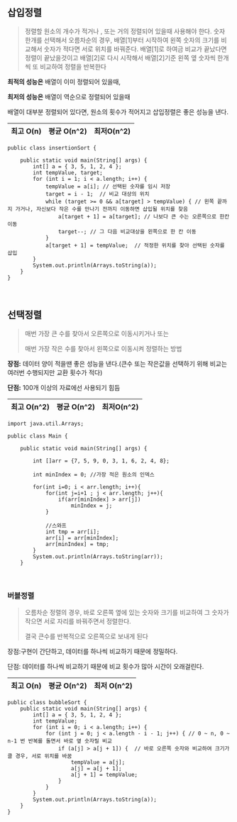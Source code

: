 ## 삽입정렬

> 정렬할 원소의 개수가 적거나 , 또는 거의 정렬되어 있을때 사용해야 한다.
> 숫자 한개를 선택해서 오름차순의 경우, 배열[1]부터 시작하여 왼쪽 숫자의 크기를 비교해서 숫자가 적다면 서로 위치를 바꿔준다.
> 배열[1]로 하여금 비교가 끝났다면 정렬이 끝났을것이고 배열[2]로 다시 시작해서 배열[2]기준 왼쪽 옆 숫자씩 한개씩 또 비교하여 정렬을 반복한다

**최적의 성능은** 배열이 이미 정렬되어 있을때,

**최저의 성능은** 배열이 역순으로 정렬되어 있을때

배열이 대부분 정렬되어 있다면, 원소의 횟수가 적어지고 삽입정렬은 좋은 성능을 낸다.

| 최고 O(n) | 평균 O(n^2) | 최저O(n^2) |
| --------- | ----------- | ---------- |


```
public class insertionSort {

	public static void main(String[] args) {
		int[] a = { 3, 5, 1, 2, 4 };
		int tempValue, target;
		for (int i = 1; i < a.length; i++) {
			tempValue = a[i]; // 선택된 숫자를 임시 저장
			target = i - 1;  // 비교 대상의 위치
			while (target >= 0 && a[target] > tempValue) { // 왼쪽 끝까지 가거나, 자신보다 작은 수를 만나기 전까지 이동하면 삽입될 위치를 찾음
				a[target + 1] = a[target]; // 나보다 큰 수는 오른쪽으로 한칸 이동
				target--; // 그 다음 비교대상을 왼쪽으로 한 칸 이동
			}
			a[target + 1] = tempValue;  // 적정한 위치를 찾아 선택된 숫자를 삽입
		}
		System.out.println(Arrays.toString(a));
	}
}
```




<br>


## **선택정렬**

> 매번 가장 큰 수를 찾아서 오른쪽으로 이동시키거나 또는
>
> 매번 가장 작은 수를  찾아서 왼쪽으로 이동시켜 정렬하는 방법

**장점:** 데이터 양이 적을땐 좋은 성능을 낸다.(큰수 또는 작은값을 선택하기 위해 비교는 여러번 수행되지만 교환 횟수가 적다)

**단점:** 100개 이상의 자료에선 사용되기 힘듬

| 최고 O(n^2) | 평균 O(n^2) | 최저O(n^2) |
| ----------- | ----------- | ---------- |


```
import java.util.Arrays;

public class Main {
    
    public static void main(String[] args) {
        
        int []arr = {7, 5, 9, 0, 3, 1, 6, 2, 4, 8};
        
        int minIndex = 0; //가장 적은 원소의 인덱스
        
        for(int i=0; i < arr.length; i++){
            for(int j=i+1 ; j < arr.length; j++){
                if(arr[minIndex] > arr[j])
                    minIndex = j;
            }
            
            //스와프
            int tmp = arr[i];
            arr[i] = arr[minIndex];
            arr[minIndex] = tmp;
        }
        System.out.println(Arrays.toString(arr));
    }

```
<BR>
  
  


### **버블정렬**

> 오름차순 정렬의 경우, 바로 오른쪽 옆에 있는 숫자와 크기를 비교하여 그 숫자가 작으면 서로 자리를 바꿔주면서 정렬한다.
>
> 결국 큰수를 반복적으로 오른쪽으로 보내게 된다

 장점:구현이 간단하고, 데이터를 하나씩 비교하기 때문에 정밀하다.

 단점: 데이터를 하나씩 비교하기 때문에 비교 횟수가 많아 시간이 오래걸린다. 

| 최고 O(n)  | 평균  O(n^2)  |  최저 O(n^2) |
| ---------- | ------------ | ------------ |



```
public class bubbleSort {
	public static void main(String[] args) {
		int[] a = { 3, 5, 1, 2, 4 };
		int tempValue;
		for (int i = 0; i < a.length; i++) {
			for (int j = 0; j < a.length - i - 1; j++) { // 0 ~ n, 0 ~ n-1 번 반복를 돌면서 바로 옆 숫자릴 비교
				if (a[j] > a[j + 1]) {  // 바로 오른쪽 숫자와 비교하여 크기가 클 경우, 서로 위치를 바꿈
					tempValue = a[j];
					a[j] = a[j + 1];
					a[j + 1] = tempValue;
				}
			}
		}
		System.out.println(Arrays.toString(a));
	}
}
```


